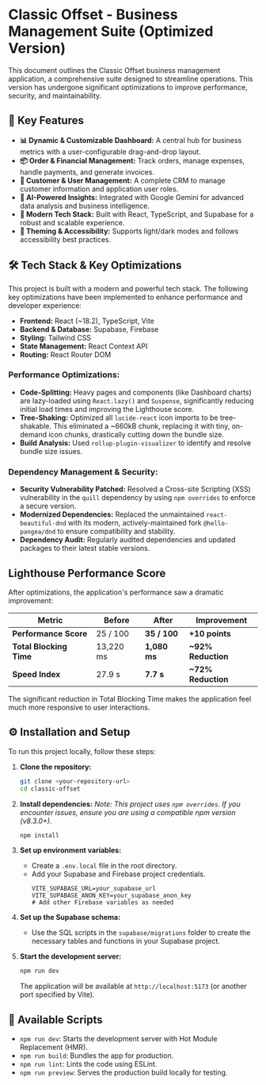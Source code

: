 # Classic Offset - Business Management Suite (Optimized Version)

This document outlines the Classic Offset business management application, a comprehensive suite designed to streamline operations. This version has undergone significant optimizations to improve performance, security, and maintainability.

## 🚀 Key Features

*   **📊 Dynamic & Customizable Dashboard:** A central hub for business metrics with a user-configurable drag-and-drop layout.
*   **📦 Order & Financial Management:** Track orders, manage expenses, handle payments, and generate invoices.
*   **👥 Customer & User Management:** A complete CRM to manage customer information and application user roles.
*   **🤖 AI-Powered Insights:** Integrated with Google Gemini for advanced data analysis and business intelligence.
*   **📱 Modern Tech Stack:** Built with React, TypeScript, and Supabase for a robust and scalable experience.
*   **🎨 Theming & Accessibility:** Supports light/dark modes and follows accessibility best practices.

## 🛠️ Tech Stack & Key Optimizations

This project is built with a modern and powerful tech stack. The following key optimizations have been implemented to enhance performance and developer experience:

*   **Frontend:** React (~18.2), TypeScript, Vite
*   **Backend & Database:** Supabase, Firebase
*   **Styling:** Tailwind CSS
*   **State Management:** React Context API
*   **Routing:** React Router DOM

### Performance Optimizations:
*   **Code-Splitting:** Heavy pages and components (like Dashboard charts) are lazy-loaded using `React.lazy()` and `Suspense`, significantly reducing initial load times and improving the Lighthouse score.
*   **Tree-Shaking:** Optimized all `lucide-react` icon imports to be tree-shakable. This eliminated a ~660kB chunk, replacing it with tiny, on-demand icon chunks, drastically cutting down the bundle size.
*   **Build Analysis:** Used `rollup-plugin-visualizer` to identify and resolve bundle size issues.

### Dependency Management & Security:
*   **Security Vulnerability Patched:** Resolved a Cross-site Scripting (XSS) vulnerability in the `quill` dependency by using `npm overrides` to enforce a secure version.
*   **Modernized Dependencies:** Replaced the unmaintained `react-beautiful-dnd` with its modern, actively-maintained fork `@hello-pangea/dnd` to ensure compatibility and stability.
*   **Dependency Audit:** Regularly audited dependencies and updated packages to their latest stable versions.

##  Lighthouse Performance Score

After optimizations, the application's performance saw a dramatic improvement:

| Metric                | Before      | After        | Improvement        |
|-----------------------|-------------|--------------|--------------------|
| **Performance Score** | 25 / 100    | **35 / 100** | **+10 points**     |
| **Total Blocking Time** | 13,220 ms   | **1,080 ms** | **~92% Reduction** |
| **Speed Index**       | 27.9 s      | **7.7 s**    | **~72% Reduction** |

The significant reduction in Total Blocking Time makes the application feel much more responsive to user interactions.

## ⚙️ Installation and Setup

To run this project locally, follow these steps:

1.  **Clone the repository:**
    ```bash
    git clone <your-repository-url>
    cd classic-offset
    ```

2.  **Install dependencies:**
    *Note: This project uses `npm overrides`. If you encounter issues, ensure you are using a compatible npm version (v8.3.0+).*
    ```bash
    npm install
    ```

3.  **Set up environment variables:**
    *   Create a `.env.local` file in the root directory.
    *   Add your Supabase and Firebase project credentials.
        ```
        VITE_SUPABASE_URL=your_supabase_url
        VITE_SUPABASE_ANON_KEY=your_supabase_anon_key
        # Add other Firebase variables as needed
        ```

4.  **Set up the Supabase schema:**
    *   Use the SQL scripts in the `supabase/migrations` folder to create the necessary tables and functions in your Supabase project.

5.  **Start the development server:**
    ```bash
    npm run dev
    ```
    The application will be available at `http://localhost:5173` (or another port specified by Vite).

## 📜 Available Scripts

*   `npm run dev`: Starts the development server with Hot Module Replacement (HMR).
*   `npm run build`: Bundles the app for production.
*   `npm run lint`: Lints the code using ESLint.
*   `npm run preview`: Serves the production build locally for testing.
